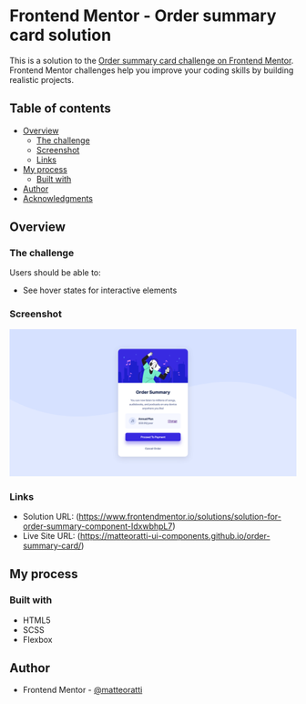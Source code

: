 # Frontend Mentor - Order summary card solution

This is a solution to the [Order summary card challenge on Frontend Mentor](https://www.frontendmentor.io/challenges/order-summary-component-QlPmajDUj). Frontend Mentor challenges help you improve your coding skills by building realistic projects.

## Table of contents

- [Overview](#overview)
  - [The challenge](#the-challenge)
  - [Screenshot](#screenshot)
  - [Links](#links)
- [My process](#my-process)
  - [Built with](#built-with)
- [Author](#author)
- [Acknowledgments](#acknowledgments)

## Overview

### The challenge

Users should be able to:

- See hover states for interactive elements

### Screenshot

![](./Screenshot.png)

### Links

- Solution URL: (https://www.frontendmentor.io/solutions/solution-for-order-summary-component-IdxwbhpL7)
- Live Site URL: (https://matteoratti-ui-components.github.io/order-summary-card/)

## My process

### Built with

- HTML5
- SCSS
- Flexbox

## Author

- Frontend Mentor - [@matteoratti](https://www.frontendmentor.io/profile/matteoratti)
